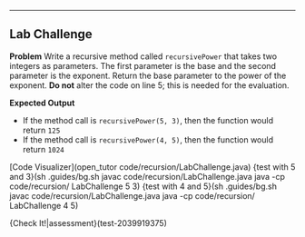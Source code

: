 ----------

## Lab Challenge

**Problem**
Write a recursive method called `recursivePower` that takes two integers as parameters. The first parameter is the base and the second parameter is the exponent. Return the base parameter to the power of the exponent. **Do not** alter the code on line 5; this is needed for the evaluation.

**Expected Output**
* If the method call is `recursivePower(5, 3)`, then the function would return `125`
* If the method call is `recursivePower(4, 5)`, then the function would return `1024`

[Code Visualizer](open_tutor code/recursion/LabChallenge.java)
{test with 5 and 3}(sh .guides/bg.sh javac code/recursion/LabChallenge.java java -cp code/recursion/ LabChallenge 5 3)
{test with 4 and 5}(sh .guides/bg.sh javac code/recursion/LabChallenge.java java -cp code/recursion/ LabChallenge 4 5)

{Check It!|assessment}(test-2039919375)
